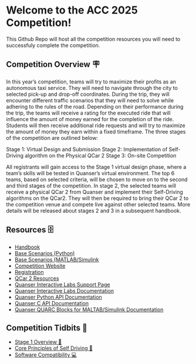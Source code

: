 # Welcome to the ACC 2025 Competition!

This Github Repo will host all the competition resources you will need to successfuly complete the competition. 

## Competition Overview 🪧
In this year’s competition, teams will try to maximize their profits as an autonomous taxi service. They will need to navigate through the city to selected pick-up and drop-off coordinates. During the trip, they will encounter different traffic scenarios that they will need to solve while adhering to the rules of the road. Depending on their performance during the trip, the teams will receive a rating for the executed ride that will influence the amount of money earned for the completion of the ride. Students will then receive additional ride requests and will try to maximize the amount of money they earn within a fixed timeframe. 
The three stages of the competition are outlined below:

Stage 1: Virtual Design and Submission 
Stage 2: Implementation of Self-Driving algorithm on the Physical QCar 2
Stage 3: On-site Competition  

All registrants will gain access to the Stage 1 virtual design phase, where a team’s skills will be tested in Quanser’s virtual environment. The top 6 teams, based on selected criteria, will be chosen to move on to the second and third stages of the competition.
In stage 2, the selected teams will receive a physical QCar 2 from Quanser and implement their Self-Driving algorithms on the  QCar2. They will then be required to bring their QCar 2 to the competition venue and compete live against other selected teams.
More details will be released about stages 2 and 3 in a subsequent handbook.



## Resources 🗄️
- [Handbook](https://github.com/quanser/ACC-Competition-2025/tree/main/Handbook)
- [Base Scenarios (Python)](https://github.com/quanser/ACC-Competition-2025/tree/main/Base_Scenarios_Python)
- [Base Scenarios (MATLAB/Simulink](https://github.com/quanser/ACC-Competition-2025/tree/main/Base_Scenarios_Matlab)
- [Competition Website](https://www.quanser.com/community/student-competition/2025-american-control-conference-self-driving-car-student-competition/)
- [Registration](https://www.quanser.com/community/student-competition/2025-american-control-conference-self-driving-car-student-competition/)
- [QCar 2 Resources](https://quanserinc.box.com/shared/static/hb3t1xj1zw8t8a191ao8mrdcyjc1nhd6.zip)
- [Quanser Interactive Labs Support Page](https://portal.quanser.com/Support)
- [Quanser Interactive Labs Documentation](https://qlabs.quanserdocs.com/en/latest/ )
- [Quanser Python API Documentation](https://qlabs.quanserdocs.com/en/latest/ )
- [Quanser C API Documentation](https://docs.quanser.com/quarc/documentation/hardware_reference_c.html)
- [Quanser QUARC Blocks for MALTAB/Simulink Documentation](https://docs.quanser.com/quarc/documentation/quarc_block_categories.html)

## Competition Tidbits 📢

- [Stage 1 Overview 📰](https://github.com/quanser/ACC-Competition-2025/blob/main/Competition%20Tidbits/Stage%201%20Overview.md)
- [Core Principles of Self Driving 🚗](https://github.com/quanser/ACC-Competition-2025/blob/main/Competition%20Tidbits/Core%20Principles%20of%20Self-Driving.md)
- [Software Compatibility 💻](https://github.com/quanser/ACC-Competition-2025/blob/main/Competition%20Tidbits/Software%20Compatibility.md)
